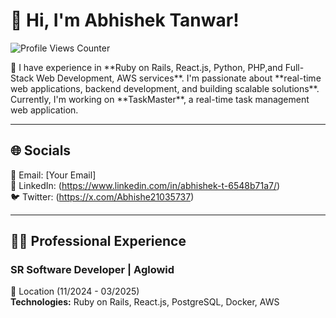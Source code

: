 
# 👋 Hi, I'm Abhishek Tanwar!
<p >
  <img src="https://komarev.com/ghpvc/?username=at9596&label=Profile%20views&color=0e75b6&style=flat" alt="Profile Views Counter" />
</p>
👀 I have experience in **Ruby on Rails, React.js, Python, PHP,and Full-Stack Web Development, AWS services**.  
I'm passionate about **real-time web applications, backend development, and building scalable solutions**.  
Currently, I'm working on **TaskMaster**, a real-time task management web application.    

---

## 🌐 **Socials**  
📩 Email: [Your Email]  
💼 LinkedIn: (https://www.linkedin.com/in/abhishek-t-6548b71a7/)  
🐦 Twitter: (https://x.com/Abhishe21035737)  

---

## 👨‍💻 **Professional Experience**  

### **SR Software Developer | Aglowid**  
📍 Location (11/2024 - 03/2025)  
**Technologies:** Ruby on Rails, React.js, PostgreSQL, Docker, AWS  
